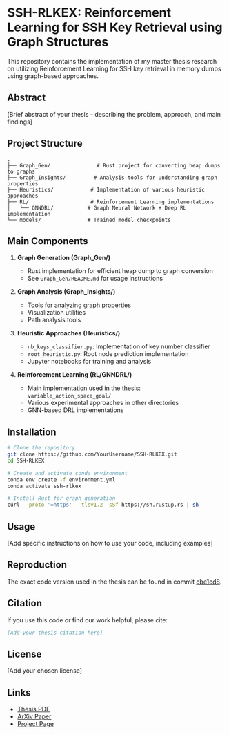 # SSH-RLKEX: Reinforcement Learning for SSH Key Retrieval using Graph Structures

This repository contains the implementation of my master thesis research on utilizing Reinforcement Learning for SSH key retrieval in memory dumps using graph-based approaches.

## Abstract

[Brief abstract of your thesis - describing the problem, approach, and main findings]

## Project Structure

```
.
├── Graph_Gen/               # Rust project for converting heap dumps to graphs
├── Graph_Insights/         # Analysis tools for understanding graph properties
├── Heuristics/            # Implementation of various heuristic approaches
├── RL/                    # Reinforcement Learning implementations
│   └── GNNDRL/           # Graph Neural Network + Deep RL implementation
└── models/               # Trained model checkpoints
```

## Main Components

1. **Graph Generation (Graph_Gen/)**
   - Rust implementation for efficient heap dump to graph conversion
   - See `Graph_Gen/README.md` for usage instructions

2. **Graph Analysis (Graph_Insights/)**
   - Tools for analyzing graph properties
   - Visualization utilities
   - Path analysis tools

3. **Heuristic Approaches (Heuristics/)**
   - `nb_keys_classifier.py`: Implementation of key number classifier
   - `root_heuristic.py`: Root node prediction implementation
   - Jupyter notebooks for training and analysis

4. **Reinforcement Learning (RL/GNNDRL/)**
   - Main implementation used in the thesis: `variable_action_space_goal/`
   - Various experimental approaches in other directories
   - GNN-based DRL implementations

## Installation

```bash
# Clone the repository
git clone https://github.com/YourUsername/SSH-RLKEX.git
cd SSH-RLKEX

# Create and activate conda environment
conda env create -f environment.yml
conda activate ssh-rlkex

# Install Rust for graph generation
curl --proto '=https' --tlsv1.2 -sSf https://sh.rustup.rs | sh
```

## Usage

[Add specific instructions on how to use your code, including examples]

## Reproduction

The exact code version used in the thesis can be found in commit [cbe1cd8](https://github.com/CyrilGomes/RLKEX/commit/cbe1cd8d46d8f5c301fd0e241eeec8a2538802f9).

## Citation

If you use this code or find our work helpful, please cite:

```bibtex
[Add your thesis citation here]
```

## License

[Add your chosen license]

## Links

- [Thesis PDF](link-to-your-thesis-pdf)
- [ArXiv Paper](link-if-applicable)
- [Project Page](link-if-applicable)

